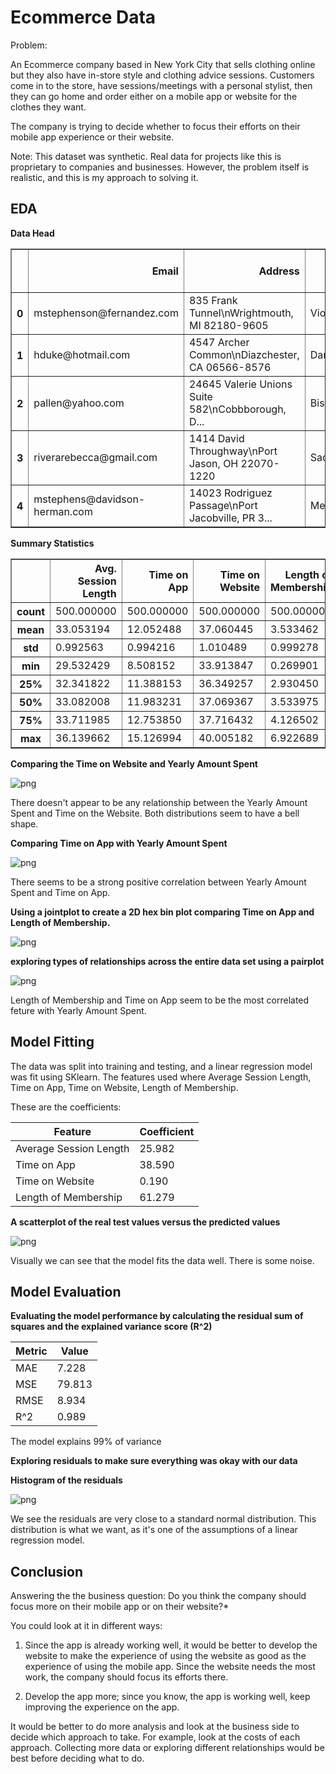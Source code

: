 # Ecommerce Data

Problem:

An Ecommerce company based in New York City that sells clothing online but they also have in-store style and clothing advice sessions. Customers come in to the store, have sessions/meetings with a personal stylist, then they can go home and order either on a mobile app or website for the clothes they want.

The company is trying to decide whether to focus their efforts on their mobile app experience or their website.

Note: This dataset was synthetic. Real data for projects like this is proprietary to companies and businesses. However, the problem itself is realistic, and this is my approach to solving it.

## EDA

**Data Head**

<table border="1" class="dataframe">
  <thead>
    <tr style="text-align: right;">
      <th></th>
      <th>Email</th>
      <th>Address</th>
      <th>Avatar</th>
      <th>Avg. Session Length</th>
      <th>Time on App</th>
      <th>Time on Website</th>
      <th>Length of Membership</th>
      <th>Yearly Amount Spent</th>
    </tr>
  </thead>
  <tbody>
    <tr>
      <th>0</th>
      <td>mstephenson@fernandez.com</td>
      <td>835 Frank Tunnel\nWrightmouth, MI 82180-9605</td>
      <td>Violet</td>
      <td>34.497268</td>
      <td>12.655651</td>
      <td>39.577668</td>
      <td>4.082621</td>
      <td>587.951054</td>
    </tr>
    <tr>
      <th>1</th>
      <td>hduke@hotmail.com</td>
      <td>4547 Archer Common\nDiazchester, CA 06566-8576</td>
      <td>DarkGreen</td>
      <td>31.926272</td>
      <td>11.109461</td>
      <td>37.268959</td>
      <td>2.664034</td>
      <td>392.204933</td>
    </tr>
    <tr>
      <th>2</th>
      <td>pallen@yahoo.com</td>
      <td>24645 Valerie Unions Suite 582\nCobbborough, D...</td>
      <td>Bisque</td>
      <td>33.000915</td>
      <td>11.330278</td>
      <td>37.110597</td>
      <td>4.104543</td>
      <td>487.547505</td>
    </tr>
    <tr>
      <th>3</th>
      <td>riverarebecca@gmail.com</td>
      <td>1414 David Throughway\nPort Jason, OH 22070-1220</td>
      <td>SaddleBrown</td>
      <td>34.305557</td>
      <td>13.717514</td>
      <td>36.721283</td>
      <td>3.120179</td>
      <td>581.852344</td>
    </tr>
    <tr>
      <th>4</th>
      <td>mstephens@davidson-herman.com</td>
      <td>14023 Rodriguez Passage\nPort Jacobville, PR 3...</td>
      <td>MediumAquaMarine</td>
      <td>33.330673</td>
      <td>12.795189</td>
      <td>37.536653</td>
      <td>4.446308</td>
      <td>599.406092</td>
    </tr>
  </tbody>
</table>


**Summary Statistics**

<table border="1" class="dataframe">
  <thead>
    <tr style="text-align: right;">
      <th></th>
      <th>Avg. Session Length</th>
      <th>Time on App</th>
      <th>Time on Website</th>
      <th>Length of Membership</th>
      <th>Yearly Amount Spent</th>
    </tr>
  </thead>
  <tbody>
    <tr>
      <th>count</th>
      <td>500.000000</td>
      <td>500.000000</td>
      <td>500.000000</td>
      <td>500.000000</td>
      <td>500.000000</td>
    </tr>
    <tr>
      <th>mean</th>
      <td>33.053194</td>
      <td>12.052488</td>
      <td>37.060445</td>
      <td>3.533462</td>
      <td>499.314038</td>
    </tr>
    <tr>
      <th>std</th>
      <td>0.992563</td>
      <td>0.994216</td>
      <td>1.010489</td>
      <td>0.999278</td>
      <td>79.314782</td>
    </tr>
    <tr>
      <th>min</th>
      <td>29.532429</td>
      <td>8.508152</td>
      <td>33.913847</td>
      <td>0.269901</td>
      <td>256.670582</td>
    </tr>
    <tr>
      <th>25%</th>
      <td>32.341822</td>
      <td>11.388153</td>
      <td>36.349257</td>
      <td>2.930450</td>
      <td>445.038277</td>
    </tr>
    <tr>
      <th>50%</th>
      <td>33.082008</td>
      <td>11.983231</td>
      <td>37.069367</td>
      <td>3.533975</td>
      <td>498.887875</td>
    </tr>
    <tr>
      <th>75%</th>
      <td>33.711985</td>
      <td>12.753850</td>
      <td>37.716432</td>
      <td>4.126502</td>
      <td>549.313828</td>
    </tr>
    <tr>
      <th>max</th>
      <td>36.139662</td>
      <td>15.126994</td>
      <td>40.005182</td>
      <td>6.922689</td>
      <td>765.518462</td>
    </tr>
  </tbody>
</table>


**Comparing the Time on Website and Yearly Amount Spent**

![png](output_10_1.png)

There doesn't appear to be any relationship between the Yearly Amount Spent and Time on the Website. Both distributions seem to have a bell shape.


**Comparing Time on App with Yearly Amount Spent**

![png](output_13_1.png)

There seems to be a strong positive correlation between Yearly Amount Spent and Time on App.

**Using a jointplot to create a 2D hex bin plot comparing Time on App and Length of Membership.**

![png](output_16_1.png)


**exploring types of relationships across the entire data set using a pairplot**

![png](output_18_1.png)

Length of Membership and Time on App seem to be the most correlated feture with Yearly Amount Spent.


## Model Fitting

The data was split into training and testing, and a linear regression model was fit using SKlearn. The features used where Average Session Length, Time on App, Time on Website, Length of Membership.

These are the coefficients:

| Feature                | Coefficient |
|------------------------|-------------|
| Average Session Length | 25.982      |
| Time on App            | 38.590      |
| Time on Website        | 0.190       |
| Length of Membership   | 61.279      |


**A scatterplot of the real test values versus the predicted values**

![png](output_40_1.png)

Visually we can see that the model fits the data well. There is some noise.


## Model Evaluation 

**Evaluating the model performance by calculating the residual sum of squares and the explained variance score (R^2)**

| Metric | Value |
|--------|-------|
| MAE    | 7.228 |
| MSE    | 79.813 |
| RMSE   | 8.934 |
| R^2    | 0.989 |

The model explains 99% of variance

**Exploring residuals to make sure everything was okay with our data**

**Histogram of the residuals**

![png](output_48_1.png)

We see the residuals are very close to a standard normal distribution. This distribution is what we want, as it's one of the assumptions of a linear regression model.


## Conclusion

Answering the the business question: Do you think the company should focus more on their mobile app or on their website?*

You could look at it in different ways:

1. Since the app is already working well,  it would be better to develop the website to make the experience of using the website as good as the experience of using the mobile app. Since the website needs the most work, the company should focus its efforts there.


2. Develop the app more; since you know, the app is working well, keep improving the experience on the app. 

It would be better to do more analysis and look at the business side to decide which approach to take. For example, look at the costs of each approach. Collecting more data or exploring different relationships would be best before deciding what to do. 









